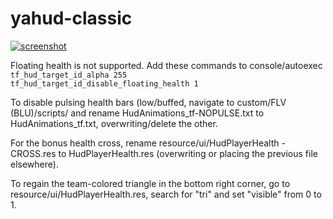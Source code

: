 yahud-classic
=============

[![screenshot](http://i.imgur.com/wKNLOvE.png)](http://imgur.com/a/we1U2)


Floating health is not supported. Add these commands to console/autoexec  
`tf_hud_target_id_alpha 255`  
`tf_hud_target_id_disable_floating_health 1`  

To disable pulsing health bars (low/buffed, navigate to custom/FLV (BLU)/scripts/ and rename HudAnimations_tf-NOPULSE.txt to HudAnimations_tf.txt, overwriting/delete the other.

For the bonus health cross, rename resource/ui/HudPlayerHealth - CROSS.res to HudPlayerHealth.res (overwriting or placing the previous file elsewhere).

To regain the team-colored triangle in the bottom right corner, go to resource/ui/HudPlayerHealth.res, search for "tri" and set "visible" from 0 to 1.
